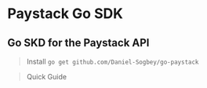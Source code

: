 # Paystack Go SDK

## Go SKD for the Paystack API

> Install
 `go get github.com/Daniel-Sogbey/go-paystack`

> Quick Guide